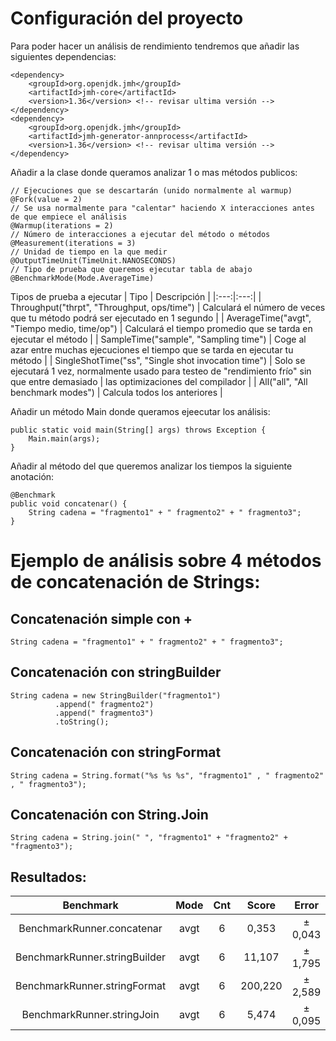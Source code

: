 # Configuración del proyecto

Para poder hacer un análisis de rendimiento tendremos que añadir las siguientes dependencias:
```
<dependency>
	<groupId>org.openjdk.jmh</groupId>
	<artifactId>jmh-core</artifactId>
	<version>1.36</version> <!-- revisar ultima versión -->
</dependency>
<dependency>
	<groupId>org.openjdk.jmh</groupId>
	<artifactId>jmh-generator-annprocess</artifactId>
	<version>1.36</version> <!-- revisar ultima versión -->
</dependency>
```
Añadir a la clase donde queramos analizar 1 o mas métodos publicos:
```
// Ejecuciones que se descartarán (unido normalmente al warmup)
@Fork(value = 2)
// Se usa normalmente para "calentar" haciendo X interacciones antes de que empiece el análisis
@Warmup(iterations = 2)
// Número de interacciones a ejecutar del método o métodos
@Measurement(iterations = 3)
// Unidad de tiempo en la que medir
@OutputTimeUnit(TimeUnit.NANOSECONDS)
// Tipo de prueba que queremos ejecutar tabla de abajo
@BenchmarkMode(Mode.AverageTime)
```
Tipos de prueba a ejecutar
| Tipo | Descripción | 
|:---:|:---:|
| Throughput("thrpt", "Throughput, ops/time") |	Calculará el número de veces que tu método podrá ser ejecutado en 1 segundo |
| AverageTime("avgt", "Tiempo medio, time/op") |	Calculará el tiempo promedio que se tarda en ejecutar el método |
| SampleTime("sample", "Sampling time") | Coge al azar entre muchas ejecuciones el tiempo que se tarda en ejecutar tu método |
| SingleShotTime("ss", "Single shot invocation time") |	Solo se ejecutará 1 vez, normalmente usado para testeo de "rendimiento frío" sin que entre demasiado | las optimizaciones del compilador |
| All("all", "All benchmark modes") |	Calcula todos los anteriores |

Añadir un método Main donde queramos ejeecutar los análisis:
```
public static void main(String[] args) throws Exception {
	Main.main(args);
}
```

Añadir al método del que queremos analizar los tiempos la siguiente anotación:
```
@Benchmark
public void concatenar() {
	String cadena = "fragmento1" + " fragmento2" + " fragmento3";
}
```


# Ejemplo de análisis sobre 4 métodos de concatenación de Strings:

## Concatenación simple con +

```
String cadena = "fragmento1" + " fragmento2" + " fragmento3";
```

## Concatenación con stringBuilder

```
String cadena = new StringBuilder("fragmento1")
          .append(" fragmento2")
          .append(" fragmento3")
          .toString();
```

## Concatenación con stringFormat

```
String cadena = String.format("%s %s %s", "fragmento1" , " fragmento2" , " fragmento3");
```

## Concatenación con String.Join

```
String cadena = String.join(" ", "fragmento1" + "fragmento2" + "fragmento3");
```

## Resultados:

| Benchmark | Mode | Cnt | Score | Error | Units |
|:---:|:---:|:---:|:---:|:---:|:---:|
| BenchmarkRunner.concatenar | avgt | 6 | 0,353 | ± 0,043 | ns/op |
| BenchmarkRunner.stringBuilder | avgt | 6 | 11,107 | ± 1,795 | ns/op |
| BenchmarkRunner.stringFormat | avgt | 6 | 200,220 | ± 2,589 | ns/op |
| BenchmarkRunner.stringJoin | avgt | 6 | 5,474 | ± 0,095 | ns/op |
